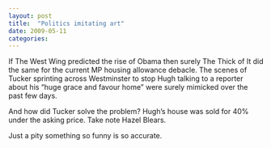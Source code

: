 ```yaml
---
layout: post
title:  "Politics imitating art"
date: 2009-05-11
categories:
---
```

If The West Wing predicted the rise of Obama then surely The Thick of It did the same for the current MP housing allowance debacle. The scenes of Tucker sprinting across Westminster to stop Hugh talking to a reporter about his “huge grace and favour home” were surely mimicked over the past few days.

And how did Tucker solve the problem? Hugh’s house was sold for 40% under the asking price. Take note Hazel Blears.

Just a pity something so funny is so accurate.
